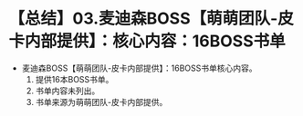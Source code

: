 # 【总结】03.麦迪森BOSS【萌萌团队-皮卡内部提供】：核心内容：16BOSS书单

-   麦迪森BOSS【萌萌团队-皮卡内部提供】：16BOSS书单核心内容。
    1.  提供16本BOSS书单。
    2.  书单内容未列出。
    3.  书单来源为萌萌团队-皮卡内部提供。